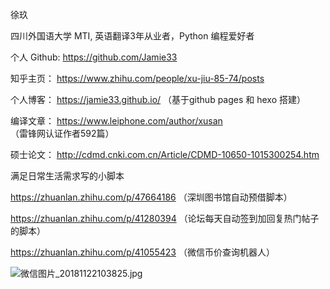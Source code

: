 徐玖 


四川外国语大学 MTI, 英语翻译3年从业者，Python 编程爱好者



个人 Github:
https://github.com/Jamie33   

知乎主页：
https://www.zhihu.com/people/xu-jiu-85-74/posts 

个人博客：
https://jamie33.github.io/  （基于github pages 和 hexo 搭建） 

编译文章：
https://www.leiphone.com/author/xusan （雷锋网认证作者592篇）

硕士论文：
http://cdmd.cnki.com.cn/Article/CDMD-10650-1015300254.htm




满足日常生活需求写的小脚本

https://zhuanlan.zhihu.com/p/47664186  （深圳图书馆自动预借脚本）

https://zhuanlan.zhihu.com/p/41280394  （论坛每天自动签到加回复热门帖子的脚本）

https://zhuanlan.zhihu.com/p/41055423  （微信币价查询机器人）



![微信图片_20181122103825.jpg](https://i.loli.net/2018/11/22/5bf61b52eb3c5.jpg)

